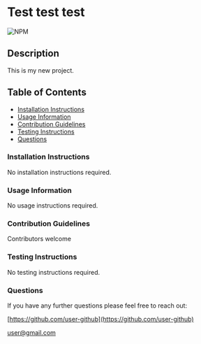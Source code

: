 # Test test test

  ![NPM](https://img.shields.io/npm/l/inquirer)

  ## Description
This is my new project.

  ## Table of Contents
  - [Installation Instructions](#Installation-Instructions)
  - [Usage Information](#Usage-Information)
  - [Contribution Guidelines](#Contribution-Guidelines)
  - [Testing Instructions](#Testing-Instructions)
  - [Questions](#Questions)

  ### Installation Instructions
No installation instructions required.

  ### Usage Information
No usage instructions required.

  ### Contribution Guidelines
Contributors welcome

  ### Testing Instructions
No testing instructions required.

  ### Questions
  If you have any further questions please feel free to reach out:

[https://github.com/user-github](https://github.com/user-github)

user@gmail.com
